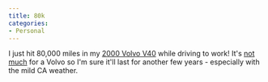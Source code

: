 ```yaml
---
title: 80k
categories:
- Personal
---
```


I just hit 80,000 miles in my [2000 Volvo V40](http://www.edmunds.com/volvo/v40/2000/index.html) while driving to work! It's [not much](http://j-walkblog.com/index.php?/weblog/posts/248_million_miles_on_a_volvo/) for a Volvo so I'm sure it'll last for another few years - especially with the mild CA weather.

